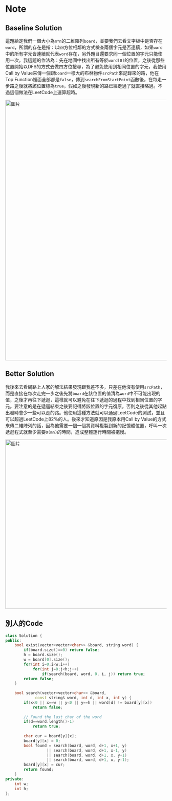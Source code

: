 # Note

## Baseline Solution

這題給定我們一個大小為`m*n`的二維陣列`board`，並要我們去看文字板中是否存在`word`，所謂的存在是指：以四方位相鄰的方式檢查兩個字元是否連續，如果`word`中的所有字元皆連續就代表`word`存在，另外題目還要求同一個位置的字元只能使用一次。我這題的作法為：先在地圖中找出所有等於`word[0]`的位置，之後從那些位置開始以DFS的方式去做四方位搜尋，為了避免使用到相同位置的字元，我使用Call by Value來傳一個跟`board`一樣大的布林物件`srcPath`來記錄來的路，他在Top Function裡面全部都是`false`，傳到`searchFromStartPoint`函數後，在每走一步路之後就將該位置標為`true`，假如之後發現新的路已經走過了就直接略過。不過這個做法在LeetCode上運算超時。

<img width="811" alt="圖片" src="https://user-images.githubusercontent.com/55487740/156103021-1340ec0d-54f4-4873-a828-dfbaffe0d8ad.png">

## Better Solution

我後來去看網路上人家的解法結果發現跟我差不多，只差在他沒有使用`srcPath`，而是直接在每次走完一步之後先將`board`在該位置的值清為`word`中不可能出現的值，之後才再往下遞迴，這樣就可以避免在往下遞迴的過程中找到相同位置的字元。要注意的是在遞迴結束之後要記得將該位置的字元復原，否則之後從其他起點出發時會少一些可以走的路。他使用這種方法就可以通過LeetCode的測試，並且可以超過LeetCode上82%的人。後來才知道原因是我原本用Call by Value的方式來傳二維陣列的話，因為他需要一個一個將資料複製到新的記憶體位置，呼叫一次遞迴程式就至少需要`O(mn)`的時間，造成整體運行時間被拖慢。

<img width="527" alt="圖片" src="https://user-images.githubusercontent.com/55487740/156102907-c8eac423-db8e-4603-a033-0dc5018063d5.png">

## 別人的Code

```cpp
class Solution {
public:
    bool exist(vector<vector<char>> &board, string word) {
        if(board.size()==0) return false;
        h = board.size();
        w = board[0].size();
        for(int i=0;i<w;i++)
            for(int j=0;j<h;j++)
                if(search(board, word, 0, i, j)) return true;
        return false;
    }
    
    bool search(vector<vector<char>> &board, 
             const string& word, int d, int x, int y) {
        if(x<0 || x==w || y<0 || y==h || word[d] != board[y][x]) 
            return false;
        
        // Found the last char of the word
        if(d==word.length()-1)
            return true;
        
        char cur = board[y][x];
        board[y][x] = 0; 
        bool found = search(board, word, d+1, x+1, y)
                  || search(board, word, d+1, x-1, y)
                  || search(board, word, d+1, x, y+1)
                  || search(board, word, d+1, x, y-1);
        board[y][x] = cur;
        return found;
    }
private:
    int w;
    int h;
};
```
